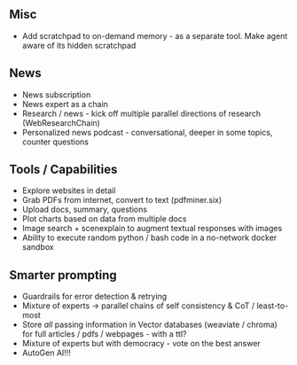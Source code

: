 ## Misc
- Add scratchpad to on-demand memory - as a separate tool. Make agent aware of its hidden scratchpad

## News
- News subscription
- News expert as a chain
- Research / news - kick off multiple parallel directions of research (WebResearchChain)
- Personalized news podcast - conversational, deeper in some topics, counter questions

## Tools / Capabilities
- Explore websites in detail
- Grab PDFs from internet, convert to text (pdfminer.six)
- Upload docs, summary, questions
- Plot charts based on data from multiple docs
- Image search + scenexplain to augment textual responses with images
- Ability to execute random python / bash code in a no-network docker sandbox

## Smarter prompting
- Guardrails for error detection & retrying
- Mixture of experts → parallel chains of self consistency & CoT / least-to-most
- Store *all* passing information in Vector databases (weaviate / chroma) for full articles / pdfs / webpages - with a ttl?
- Mixture of experts but with democracy - vote on the best answer
- AutoGen AI!!!
